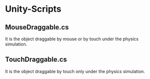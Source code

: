 # Unity-Scripts

## MouseDraggable.cs
It is the object draggable by mouse or by touch under the physics simulation.

## TouchDraggable.cs
It is the object draggable by touch only under the physics simulation.
